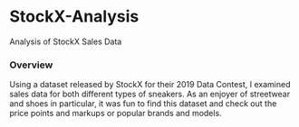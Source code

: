 # StockX-Analysis
Analysis of StockX Sales Data

### Overview
Using a dataset released by StockX for their 2019 Data Contest, I examined sales data for both different types of sneakers. As an enjoyer of streetwear
and shoes in particular, it was fun to find this dataset and check out the price points and markups or popular brands and models. 

